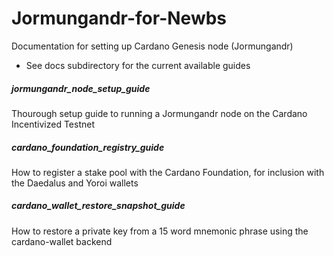 # Jormungandr-for-Newbs
Documentation for setting up Cardano Genesis node (Jormungandr)

* See docs subdirectory for the current available guides

##### jormungandr_node_setup_guide
Thourough setup guide to running a Jormungandr node on the Cardano Incentivized Testnet

##### cardano_foundation_registry_guide
How to register a stake pool with the Cardano Foundation, for inclusion with the Daedalus and Yoroi wallets

##### cardano_wallet_restore_snapshot_guide
How to restore a private key from a 15 word mnemonic phrase using the cardano-wallet backend
